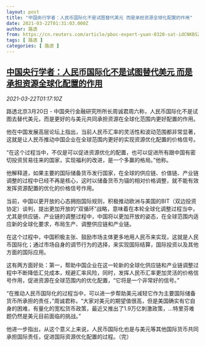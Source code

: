 ```yaml
---
layout: post
title: "中国央行学者：人民币国际化不是试图替代美元 而是承担资源全球化配置的作用"
date: 2021-03-22T01:31:03.000Z
author: 路透
from: https://cn.reuters.com/article/pboc-expert-yuan-0320-sat-idCNKBS2BE03K
tags: [ 路透 ]
categories: [ 路透 ]
---
```

<!--1616376663000-->
[中国央行学者：人民币国际化不是试图替代美元 而是承担资源全球化配置的作用](https://cn.reuters.com/article/pboc-expert-yuan-0320-sat-idCNKBS2BE03K)
------

<div>
<div><i>2021-03-22T01:17:10Z</i></div><p>路透北京3月20日 - 中国央行金融研究所所长周诚君周六称，人民币国际化不是试图去替代美元，而是更好的与美元共同承担资源在全球化范围内更好配置的作用。</p><p>他在中国发展高层论坛上指出，当前人民币汇率的灵活性和波动范围都非常显著，这就是让人民币推动中国企业在全球范围内更好的实现资源优化配置的价格信号。</p><p>“在这个过程当中，不仅是可以促进资源优化的配置，也可以促进所有跟中国有密切投资贸易往来的国家，实现福利的改进，是一个多赢的格局。”他称。</p><p>他解释道，如果主要的国际储备货币发行国家，在全球的供应链、价值链、产业链调整的过程中已经不再是核心，这时以储备货币为锚的相对价格调整，就不能有效发挥资源配置的优化的价格信号作用。</p><p>当前，中国以更开放的心态拥抱国际规则，积极推动欧洲与美国的BIT（双边投资协定）谈判，提出更加开放的“双循环”战略，意味着在本轮全球化调整过程当中，尤其是供应链、产业链的调整过程中，中国将以更加开放的姿态，在全球范围内适应新的全球化要求，布局生产、调整供应链和产业链。</p><p>在这个过程中，中国积极主张、鼓励市场主体更多地用人民币来实现，这就是人民币国际化；通过市场自身的调节行为的选择，来实现国际结算，国际投资以及其他方面的国际应用。</p><p>这有两方面好处：第一，帮助中国企业在这一轮新的全球化供应链和产业链调整过程中不断降低汇兑成本，规避汇率风险，同时，发挥人民币汇率更加灵活的价格信号作用，促进资源在全球范围内的优化配置，“它将是一个非常好的信号。”</p><p>“在推动人民币国际化的过程当中，可以进一步帮助美元减轻它作为主要国际储备货币所承担的责任，”周诚君称，“大家对美元的期望值很高，但是美国确实有它自身的困难，有量化的宽松货币政策，最近又推出了1.9万亿刺激政策，...特里芬难题仍然是美元目前面临的挑战。”</p><p>他进一步指出，从这个意义上来说，人民币国际化也是与美元等其他国际货币共同承担国际责任，促进国际资源优化配置的过程。（完）</p>
</div>
